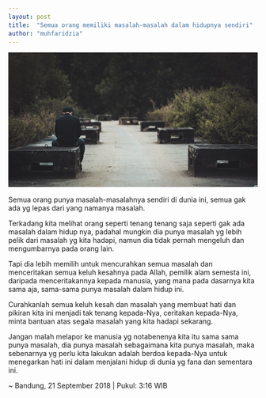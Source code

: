 ```yaml
---
layout: post
title:  "Semua orang memiliki masalah-masalah dalam hidupnya sendiri"
author: "muhfaridzia"
---
```


![Human-problem](/img/pexels-photo-humans-problem.jpeg)

Semua orang punya masalah-masalahnya sendiri di dunia ini, semua gak ada yg lepas dari yang namanya masalah.

Terkadang kita melihat orang seperti tenang tenang saja seperti gak ada masalah dalam hidup nya, padahal mungkin dia punya masalah yg lebih pelik dari masalah yg kita hadapi, namun dia tidak pernah mengeluh dan mengumbarnya pada orang lain.

Tapi dia lebih memilih untuk mencurahkan semua masalah dan menceritakan semua keluh kesahnya pada Allah, pemilik alam semesta ini, daripada menceritakannya kepada manusia, yang mana pada dasarnya kita sama aja, sama-sama punya masalah dalam hidup ini.

Curahkanlah semua keluh kesah dan masalah yang membuat hati dan pikiran kita ini menjadi tak tenang kepada-Nya, ceritakan kepada-Nya, minta bantuan atas segala masalah yang kita hadapi sekarang. 

Jangan malah melapor ke manusia yg notabenenya kita itu sama sama punya masalah, dia punya masalah sebagaimana kita punya masalah, maka sebenarnya yg perlu kita lakukan adalah berdoa kepada-Nya untuk menegarkan hati ini dalam menjalani hidup di dunia yg fana dan sementara ini.

~ Bandung, 21 September 2018 | Pukul: 3:16 WIB
